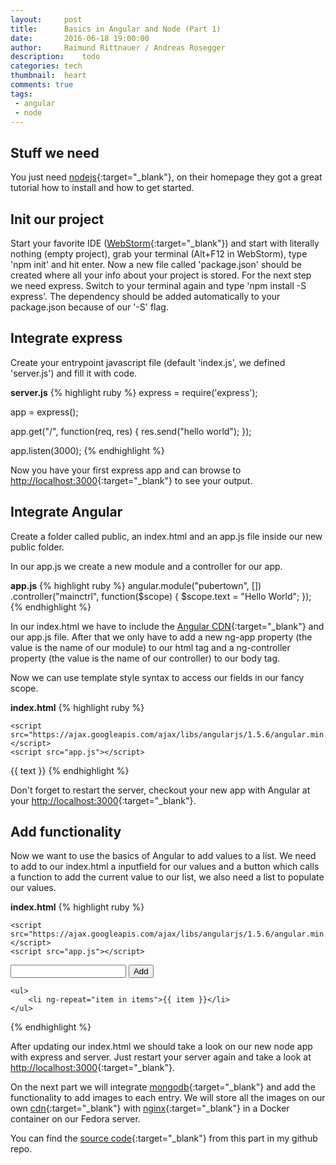 ```yaml
---
layout:     post
title:      Basics in Angular and Node (Part 1)
date:       2016-06-18 19:00:00
author:     Raimund Rittnauer / Andreas Rosegger
description:    todo
categories: tech
thumbnail:  heart
comments: true
tags:
 - angular
 - node
---
```


## Stuff we need
You just need [nodejs][1]{:target="_blank"}, on their homepage they got a great tutorial how to install
and how to get started.

## Init our project
Start your favorite IDE ([WebStorm][2]{:target="_blank"}) and start with literally nothing (empty project),
grab your terminal (Alt+F12 in WebStorm), type 'npm init' and hit enter.
Now a new file called 'package.json' should be created where all your
info about your project is stored.
For the next step we need express. Switch to your terminal again and type
'npm install -S express'. The dependency should be added automatically to your
package.json because of our '-S' flag.

## Integrate express
Create your entrypoint javascript file (default 'index.js', we defined 'server.js')
and fill it with code.

__server.js__
{% highlight ruby %}
express = require('express');

app = express();

app.get("/", function(req, res) {
    res.send("hello world");
});

app.listen(3000);
{% endhighlight %}

Now you have your first express app and can browse to [http://localhost:3000][8]{:target="_blank"} to see
your output.

## Integrate Angular
Create a folder called public, an index.html and an app.js file inside our new public folder.

In our app.js we create a new module and a controller for our app.

__app.js__
{% highlight ruby %}
angular.module("pubertown", [])
    .controller("mainctrl", function($scope) {
        $scope.text = "Hello World";
    });
{% endhighlight %}

In our index.html we have to include the [Angular CDN][9]{:target="_blank"} and our app.js file.
After that we only have to add a new ng-app property (the value is the name
of our module) to our html tag and a ng-controller property (the value is
the name of our controller) to our body tag.

Now we can use template style syntax to access our fields in our fancy scope.

__index.html__
{% highlight ruby %}
<!DOCTYPE html>
<html lang="en" ng-app="pubertown">
<head>
    <meta charset="UTF-8">
    <title>Pubertown</title>

    <script src="https://ajax.googleapis.com/ajax/libs/angularjs/1.5.6/angular.min.js"></script>
    <script src="app.js"></script>
</head>
<body ng-controller="mainctrl">
    {{ text }}
</body>
</html>
{% endhighlight %}

Don't forget to restart the server, checkout your new app with Angular at your [http://localhost:3000][8]{:target="_blank"}.

## Add functionality
Now we want to use the basics of Angular to add values to a list.
We need to add to our index.html a inputfield for our values and a button which calls a
function to add the current value to our list, we also need a list to populate our values.

__index.html__
{% highlight ruby %}
<!DOCTYPE html>
<html lang="en" ng-app="pubertown">
<head>
    <meta charset="UTF-8">
    <title>Pubertown</title>

    <script src="https://ajax.googleapis.com/ajax/libs/angularjs/1.5.6/angular.min.js"></script>
    <script src="app.js"></script>
</head>
<body ng-controller="mainctrl">
    <input type="text" ng-model="txtField" />
    <button ng-click="addText()">Add</button>

    <ul>
        <li ng-repeat="item in items">{{ item }}</li>
    </ul>
</body>
</html>
{% endhighlight %}

After updating our index.html we should take a look on our new node app with
express and server. Just restart your server again and take a look at
[http://localhost:3000][8]{:target="_blank"}.

On the next part we will integrate [mongodb][3]{:target="_blank"} and add the functionality to add
images to each entry. We will store all the images on our own [cdn][4]{:target="_blank"} with
[nginx][5]{:target="_blank"} in a Docker container on our Fedora server.

You can find the [source code][7]{:target="_blank"} from this part in my github repo.

[1]: https://nodejs.org
[2]: https://www.jetbrains.com/webstorm/
[3]: https://www.mongodb.com/
[4]: https://en.wikipedia.org/wiki/Content_delivery_network
[5]: https://nginx.org/
[7]: https://github.com/raaaimund/raaaimund.github.io/tree/master/assets/blog-files/basics-in-angular-and-node
[8]: http://localhost:3000
[9]: https://docs.angularjs.org/misc/downloading